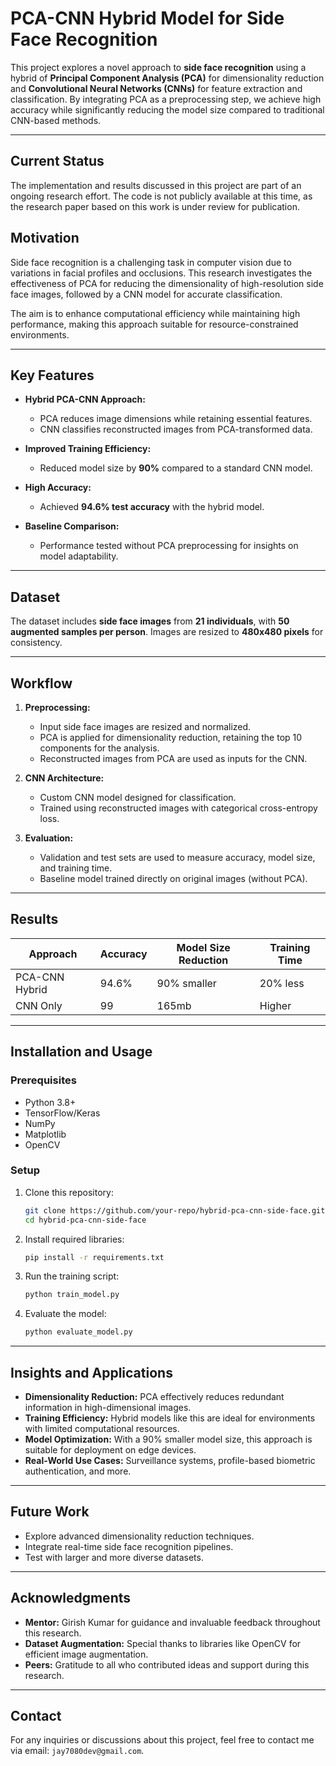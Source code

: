 # PCA-CNN Hybrid Model for Side Face Recognition

This project explores a novel approach to **side face recognition** using a hybrid of **Principal Component Analysis (PCA)** for dimensionality reduction and **Convolutional Neural Networks (CNNs)** for feature extraction and classification. By integrating PCA as a preprocessing step, we achieve high accuracy while significantly reducing the model size compared to traditional CNN-based methods.

---

## Current Status
The implementation and results discussed in this project are part of an ongoing research effort. The code is not publicly available at this time, as the research paper based on this work is under review for publication.

## Motivation

Side face recognition is a challenging task in computer vision due to variations in facial profiles and occlusions. This research investigates the effectiveness of PCA for reducing the dimensionality of high-resolution side face images, followed by a CNN model for accurate classification. 

The aim is to enhance computational efficiency while maintaining high performance, making this approach suitable for resource-constrained environments.

---

## Key Features

- **Hybrid PCA-CNN Approach:** 
  - PCA reduces image dimensions while retaining essential features.
  - CNN classifies reconstructed images from PCA-transformed data.
  
- **Improved Training Efficiency:**
  - Reduced model size by **90%** compared to a standard CNN model.
  
- **High Accuracy:**
  - Achieved **94.6% test accuracy** with the hybrid model.

- **Baseline Comparison:**
  - Performance tested without PCA preprocessing for insights on model adaptability.

---

## Dataset

The dataset includes **side face images** from **21 individuals**, with **50 augmented samples per person**. Images are resized to **480x480 pixels** for consistency.

---

## Workflow

1. **Preprocessing:**
   - Input side face images are resized and normalized.
   - PCA is applied for dimensionality reduction, retaining the top 10 components for the analysis.
   - Reconstructed images from PCA are used as inputs for the CNN.

2. **CNN Architecture:**
   - Custom CNN model designed for classification.
   - Trained using reconstructed images with categorical cross-entropy loss.

3. **Evaluation:**
   - Validation and test sets are used to measure accuracy, model size, and training time.
   - Baseline model trained directly on original images (without PCA).

---

## Results

| Approach       | Accuracy | Model Size Reduction | Training Time |  
|----------------|----------|----------------------|---------------|  
| PCA-CNN Hybrid | 94.6%    | 90% smaller          | 20% less      |  
| CNN Only       | 99       | 165mb                | Higher        |  

---

## Installation and Usage

### Prerequisites

- Python 3.8+
- TensorFlow/Keras
- NumPy
- Matplotlib
- OpenCV

### Setup

1. Clone this repository:
   ```bash
   git clone https://github.com/your-repo/hybrid-pca-cnn-side-face.git
   cd hybrid-pca-cnn-side-face
   ```

2. Install required libraries:
   ```bash
   pip install -r requirements.txt
   ```

3. Run the training script:
   ```bash
   python train_model.py
   ```

4. Evaluate the model:
   ```bash
   python evaluate_model.py
   ```

---

## Insights and Applications

- **Dimensionality Reduction:** PCA effectively reduces redundant information in high-dimensional images.
- **Training Efficiency:** Hybrid models like this are ideal for environments with limited computational resources.
- **Model Optimization:** With a 90% smaller model size, this approach is suitable for deployment on edge devices.
- **Real-World Use Cases:** Surveillance systems, profile-based biometric authentication, and more.

---

## Future Work

- Explore advanced dimensionality reduction techniques.
- Integrate real-time side face recognition pipelines.
- Test with larger and more diverse datasets.

---

## Acknowledgments

- **Mentor:** Girish Kumar for guidance and invaluable feedback throughout this research.  
- **Dataset Augmentation:** Special thanks to libraries like OpenCV for efficient image augmentation.  
- **Peers:** Gratitude to all who contributed ideas and support during this research.

---

## Contact

For any inquiries or discussions about this project, feel free to contact me via email: `jay7080dev@gmail.com`.
